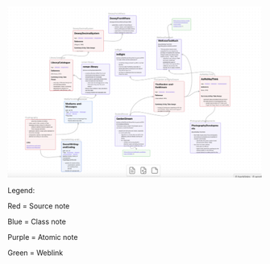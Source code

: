 ![canvas-memex1](../canvas-memex1.png)

Legend:

Red = Source note

Blue = Class note

Purple = Atomic note

Green = Weblink
